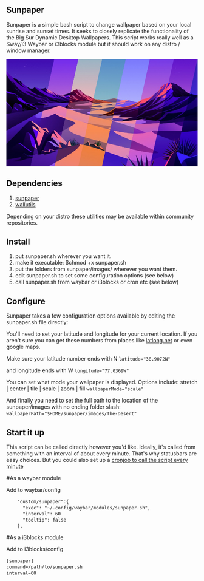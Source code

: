 ## Sunpaper

Sunpaper is a simple bash script to change wallpaper based on your local sunrise and sunset times. It seeks to closely replicate the functionality of the Big Sur Dynamic Desktop Wallpapers. This script works really well as a Sway/i3 Waybar or i3blocks module but it should work on any distro / window manager.

![Screenshot](screenshot.jpg)

## Dependencies

1. [sunpaper](https://github.com/risacher/sunwait)
2. [wallutils](https://github.com/xyproto/wallutils)

Depending on your distro these utilities may be available within community repositories.


## Install

1. put sunpaper.sh wherever you want it.
2. make it executable:
   $chmod +x sunpaper.sh
3. put the folders from sunpaper/images/ wherever you want them.
4. edit sunpaper.sh to set some configuration options (see below)
5. call sunpaper.sh from waybar or i3blocks or cron etc (see below)

## Configure

Sunpaper takes a few configuration options available by editing the sunpaper.sh file directly:

You'll need to set your latitude and longitude for your current location. If you aren't sure you can get these numbers from places like [latlong.net](https://www.latlong.net/) or even google maps.

Make sure your latitude number ends with N
`latitude="38.9072N"`

and longitude ends with W
`longitude="77.0369W"`

You can set what mode your wallpaper is displayed.
Options include: stretch | center | tile | scale | zoom | fill
`wallpaperMode="scale"`

And finally you need to set the full path to the location of the sunpaper/images with no ending folder slash:
`wallpaperPath="$HOME/sunpaper/images/The-Desert"`

## Start it up

This script can be called directly however you'd like. Ideally, it's called from something with an interval of about every minute. That's why statusbars are easy choices. But you could also set up a [cronjob to call the script every minute](https://linuxhint.com/run_cron_job_every_minute/)

#As a waybar module

Add to waybar/config
```
    "custom/sunpaper":{
      "exec": "~/.config/waybar/modules/sunpaper.sh", 
      "interval": 60
      "tooltip": false
    },
```
#As a i3blocks module

Add to i3blocks/config
```
[sunpaper]
command=/path/to/sunpaper.sh
interval=60
```
